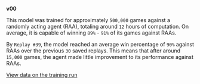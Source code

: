 

<b>v00</b>

This model was trained for approximately `500,000` games against a randomly acting agent (RAA), totaling around `12` hours of computation.  On average, it is capable of winning `89%` - `91%` of its games against RAAs.

By `Replay #39`, the model reached an average win percentage of `90%` against RAAs over the previous `30` saved replays.  This means that after around `15,000` games, the agent made little improvement to its performance against RAAs.

<a href="https://wandb.ai/fischerai/tabtacs/runs/2mq02bu2?workspace=user-fischerai">View data on the training run</a>

